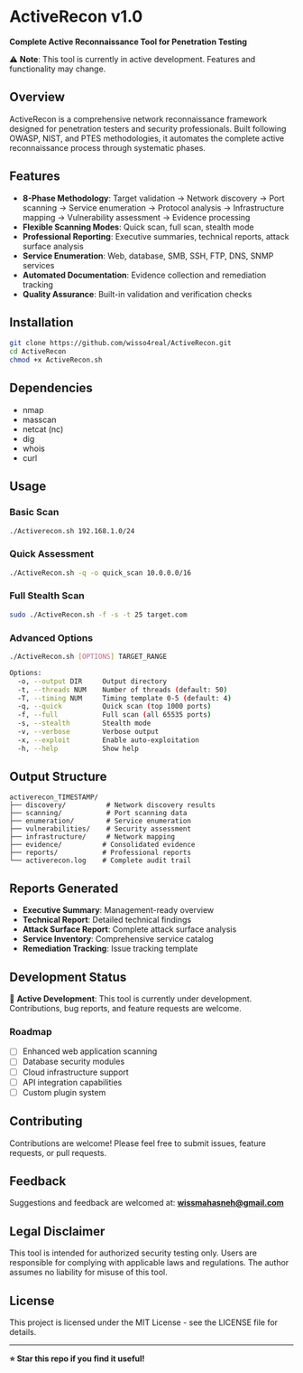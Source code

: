 # ActiveRecon v1.0

**Complete Active Reconnaissance Tool for Penetration Testing**

⚠️ **Note**: This tool is currently in active development. Features and functionality may change.

## Overview

ActiveRecon is a comprehensive network reconnaissance framework designed for penetration testers and security professionals. Built following OWASP, NIST, and PTES methodologies, it automates the complete active reconnaissance process through systematic phases.

## Features

- **8-Phase Methodology**: Target validation → Network discovery → Port scanning → Service enumeration → Protocol analysis → Infrastructure mapping → Vulnerability assessment → Evidence processing
- **Flexible Scanning Modes**: Quick scan, full scan, stealth mode
- **Professional Reporting**: Executive summaries, technical reports, attack surface analysis
- **Service Enumeration**: Web, database, SMB, SSH, FTP, DNS, SNMP services
- **Automated Documentation**: Evidence collection and remediation tracking
- **Quality Assurance**: Built-in validation and verification checks

## Installation

```bash
git clone https://github.com/wisso4real/ActiveRecon.git
cd ActiveRecon
chmod +x ActiveRecon.sh
```

## Dependencies

- nmap
- masscan
- netcat (nc)
- dig
- whois
- curl

## Usage

### Basic Scan
```bash
./Activerecon.sh 192.168.1.0/24
```

### Quick Assessment
```bash
./ActiveRecon.sh -q -o quick_scan 10.0.0.0/16
```

### Full Stealth Scan
```bash
sudo ./ActiveRecon.sh -f -s -t 25 target.com
```

### Advanced Options
```bash
./ActiveRecon.sh [OPTIONS] TARGET_RANGE

Options:
  -o, --output DIR     Output directory
  -t, --threads NUM    Number of threads (default: 50)
  -T, --timing NUM     Timing template 0-5 (default: 4)
  -q, --quick          Quick scan (top 1000 ports)
  -f, --full           Full scan (all 65535 ports)
  -s, --stealth        Stealth mode
  -v, --verbose        Verbose output
  -x, --exploit        Enable auto-exploitation
  -h, --help           Show help
```

## Output Structure

```
activerecon_TIMESTAMP/
├── discovery/          # Network discovery results
├── scanning/           # Port scanning data
├── enumeration/        # Service enumeration
├── vulnerabilities/    # Security assessment
├── infrastructure/     # Network mapping
├── evidence/          # Consolidated evidence
├── reports/           # Professional reports
└── activerecon.log    # Complete audit trail
```

## Reports Generated

- **Executive Summary**: Management-ready overview
- **Technical Report**: Detailed technical findings
- **Attack Surface Report**: Complete attack surface analysis
- **Service Inventory**: Comprehensive service catalog
- **Remediation Tracking**: Issue tracking template

## Development Status

🚧 **Active Development**: This tool is currently under development. Contributions, bug reports, and feature requests are welcome.

### Roadmap
- [ ] Enhanced web application scanning
- [ ] Database security modules
- [ ] Cloud infrastructure support
- [ ] API integration capabilities
- [ ] Custom plugin system

## Contributing

Contributions are welcome! Please feel free to submit issues, feature requests, or pull requests.

## Feedback

Suggestions and feedback are welcomed at: **wissmahasneh@gmail.com**

## Legal Disclaimer

This tool is intended for authorized security testing only. Users are responsible for complying with applicable laws and regulations. The author assumes no liability for misuse of this tool.

## License

This project is licensed under the MIT License - see the LICENSE file for details.

---

**⭐ Star this repo if you find it useful!**

